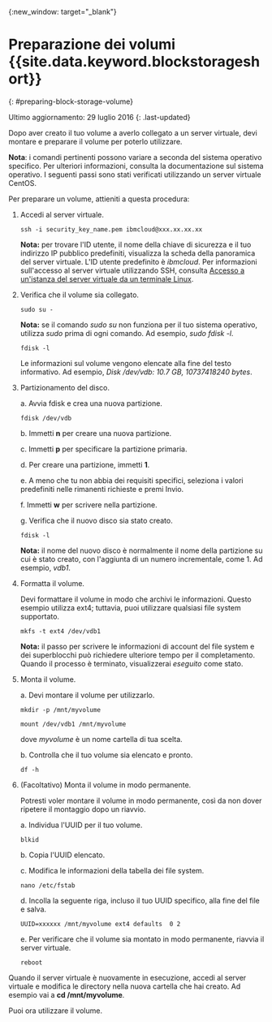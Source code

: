 {:new_window: target="_blank"}


# Preparazione dei volumi {{site.data.keyword.blockstorageshort}} 
{: #preparing-block-storage-volume}

Ultimo aggiornamento: 29 luglio 2016
{: .last-updated}

  Dopo aver creato il tuo volume a averlo collegato a un server virtuale, devi montare e preparare il volume per poterlo utilizzare.
  
  **Nota**: i comandi pertinenti possono variare a seconda del sistema operativo specifico. Per ulteriori informazioni, consulta la documentazione sul sistema operativo. I seguenti passi sono stati verificati utilizzando un server virtuale CentOS.
  
  Per preparare un volume, attieniti a questa procedura: 

1. Accedi al server virtuale.  

   <pre><code>ssh -i security_key_name.pem ibmcloud@xxx.xx.xx.xx</pre></code>

   **Nota:** per trovare l'ID utente, il nome della chiave di sicurezza e il tuo indirizzo IP pubblico predefiniti, visualizza la scheda della panoramica del server virtuale. L'ID utente predefinito è *ibmcloud*. Per informazioni sull'accesso al server virtuale utilizzando SSH, consulta [Accesso a un'istanza del server virtuale da un terminale Linux](../../virtualmachines/vm_manage_instances.html#vm_login). 

2. Verifica che il volume sia collegato.  

   <pre><code>sudo su -</pre></code>
   
   **Nota:** se il comando *sudo su* non funziona per il tuo sistema operativo, utilizza *sudo* prima di ogni comando. Ad esempio, *sudo fdisk -l*.
   
   <pre><code>fdisk -l</pre></code>

   Le informazioni sul volume vengono elencate alla fine del testo informativo. Ad esempio, *Disk /dev/vdb: 10.7 GB, 10737418240 bytes*.

3. Partizionamento del disco.

   a. Avvia fdisk e crea una nuova partizione.
    
     <pre><code>fdisk /dev/vdb</pre></code>

   b. Immetti **n** per creare una nuova partizione.
   
   c. Immetti **p** per specificare la partizione primaria.
   
   d. Per creare una partizione, immetti **1**.
   
   e. A meno che tu non abbia dei requisiti specifici, seleziona i valori predefiniti nelle rimanenti richieste e premi Invio.

   f. Immetti **w** per scrivere nella partizione.
   
   g. Verifica che il nuovo disco sia stato creato.
   
     <pre><code>fdisk -l</pre></code>

     **Nota:** il nome del nuovo disco è normalmente il nome della partizione su cui è stato creato, con l'aggiunta di un numero incrementale, come 1. Ad esempio, *vdb1*.

4. Formatta il volume. 

   Devi formattare il volume in modo che archivi le informazioni. Questo esempio utilizza ext4; tuttavia, puoi utilizzare qualsiasi file system supportato.

   <pre><code>mkfs -t ext4 /dev/vdb1</pre></code>

    **Nota:** il passo per scrivere le informazioni di account del file system e dei superblocchi può richiedere ulteriore tempo per il completamento. Quando il processo è terminato, visualizzerai *eseguito* come stato.

5. Monta il volume. 

   a. Devi montare il volume per utilizzarlo.

      <pre><code>mkdir -p /mnt/myvolume</pre></code>
      
      <pre><code>mount /dev/vdb1 /mnt/myvolume</pre></code>

      dove *myvolume* è un nome cartella di tua scelta.

   b. Controlla che il tuo volume sia elencato e pronto.

      <pre><code>df -h</pre></code>

6. (Facoltativo) Monta il volume in modo permanente. 

   Potresti voler montare il volume in modo permanente, così da non dover ripetere il montaggio dopo un riavvio.

   a. Individua l'UUID per il tuo volume.

      <pre><code>blkid</pre></code>

   b. Copia l'UUID elencato.

   c. Modifica le informazioni della tabella dei file system.

      <pre><code>nano /etc/fstab</pre></code>      

   d. Incolla la seguente riga, incluso il tuo UUID specifico, alla fine del file e salva.
   
      <pre><code>UUID=xxxxxx /mnt/myvolume ext4 defaults  0 2</pre></code>

   e. Per verificare che il volume sia montato in modo permanente, riavvia il server virtuale.

      <pre><code>reboot</pre></code>

  Quando il server virtuale è nuovamente in esecuzione, accedi al server virtuale e modifica le directory nella nuova cartella che hai creato. Ad esempio vai a **cd /mnt/myvolume**.

  Puoi ora utilizzare il volume.
